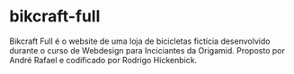 # bikcraft-full
 Bikcraft Full é o website de uma loja de bicicletas fictícia desenvolvido durante o curso de Webdesign para Inciciantes da Origamid. Proposto por André Rafael e codificado por Rodrigo Hickenbick.
